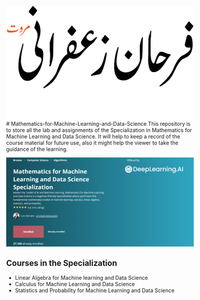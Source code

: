 <img src="https://github.com/farhanzafrani/Mathematics-for-Machine-Learning-and-Data-Science/blob/main/Images/logo.png" align="right" />
# Mathematics-for-Machine-Learning-and-Data-Science
This repository is to store all the lab and assignments of the Specialization in Mathematics for Machine Learning and Data Science. It will help to keep a record of the course material for future use, also it might help the viewer to take the guidance of the learning.

![Specialization](https://github.com/farhanzafrani/Mathematics-for-Machine-Learning-and-Data-Science/blob/main/Images/MM.png)
## Courses in the Specialization
- Linear Algebra for Machine learning and Data Science
- Calculus for Machine Learning and Data Science
- Statistics and Probability for Machine Learning and Data Science

